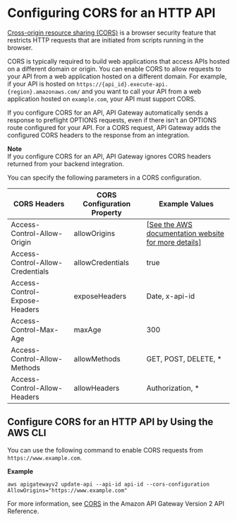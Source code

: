 # Configuring CORS for an HTTP API<a name="http-api-cors"></a>

[Cross\-origin resource sharing \(CORS\)](https://developer.mozilla.org/en-US/docs/Web/HTTP/CORS) is a browser security feature that restricts HTTP requests that are initiated from scripts running in the browser\.

CORS is typically required to build web applications that access APIs hosted on a different domain or origin\. You can enable CORS to allow requests to your API from a web application hosted on a different domain\. For example, if your API is hosted on `https://{api_id}.execute-api.{region}.amazonaws.com/` and you want to call your API from a web application hosted on `example.com`, your API must support CORS\.

If you configure CORS for an API, API Gateway automatically sends a response to preflight OPTIONS requests, even if there isn't an OPTIONS route configured for your API\. For a CORS request, API Gateway adds the configured CORS headers to the response from an integration\.

**Note**  
If you configure CORS for an API, API Gateway ignores CORS headers returned from your backend integration\.

You can specify the following parameters in a CORS configuration\.


| CORS Headers | CORS Configuration Property | Example Values | 
| --- | --- | --- | 
|  Access\-Control\-Allow\-Origin  |  allowOrigins  |  [\[See the AWS documentation website for more details\]](http://docs.aws.amazon.com/apigateway/latest/developerguide/http-api-cors.html)  | 
|  Access\-Control\-Allow\-Credentials  |  allowCredentials  |  true  | 
|  Access\-Control\-Expose\-Headers  |  exposeHeaders  |  Date, x\-api\-id  | 
|  Access\-Control\-Max\-Age  |  maxAge  |  300  | 
|  Access\-Control\-Allow\-Methods  |  allowMethods  |  GET, POST, DELETE, \*  | 
|  Access\-Control\-Allow\-Headers  |  allowHeaders  |  Authorization, \*  | 

## Configure CORS for an HTTP API by Using the AWS CLI<a name="http-api-cors.example"></a>

You can use the following command to enable CORS requests from `https://www.example.com`\.

**Example**  

```
aws apigatewayv2 update-api --api-id api-id --cors-configuration AllowOrigins="https://www.example.com"
```

For more information, see [CORS](https://docs.aws.amazon.com/apigatewayv2/latest/api-reference/apis-apiid.html#apis-apiid-model-cors) in the Amazon API Gateway Version 2 API Reference\.